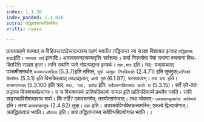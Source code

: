 ```yaml
---
index: 1.1.38
index_padded: 1.1.038
sutra: तद्धितश्चासर्वविभक्तिः
vritti: nyasa

---
```

प्रत्ययग्रहणे यस्मात् स विहितस्तदादेस्तदन्तस्य ग्रहणं भवतीत तद्धितान्त
स्य सञ्ज्ञा विज्ञायत इत्याह `तद्धितान्तः शब्दः`इति। `यस्मान्न सर्व` इत्यादि।
अत्रावयवकात्र्स्न्यवृत्तिः सर्वशब्दः। सर्वा निरवशेषा येषां त्रयाणां वचनानां विभ-
क्तिरिति सञ्ज्ञा कृता। तानि सर्वाणि यतो नोपत्पद्यन्त इत्यर्थः। `ततः,यतः` इति। तद्- यच्छपब्दात् पञ्चमीसमर्थात् `पञ्चम्यास्तसिल्` (5.3.7)इति तसिल्, `सुपो धातुप्रा
तिपदिकयोः` (2.4.71) इति सुब्लुक्;`प्राग्दिशो विभक्तिः` (5.3.1) इति
विभक्तित्वात् त्यदाद्यत्वम्; `अतो गुणे` (6.1.97), पररूपत्वम्। `तत्र यत्र `इति। `सप्तम्यास्त्रल्` (5.3.100 इति त्रल्. `तदा, यदा, सर्वदा` इति. `सर्वैकान्यकिंयत्तदः काले दा` (5.3.15)। सर्वे एते-ततः प्रभृतयः विभक्त्यर्थप्रधानाः। स च
विभक्तयर्थः प्रातिपदिकार्थः सम्पन्न इति प्रातिपदिकार्थे प्रथमैव भवति। सापि सङ्ख्याविशेषाभावान्न सर्वा। किं तर्हि? एकवचनमेव; तस्योत्सर्गत्वात्। तथा चोक्तम्-
`एकवचनमुत्सर्गतः करिष्यते` इति। तस्य `अव्ययादाप्सुपः` (2.4.82) लुक्। `एकः`
इति। अत्रासर्वविभक्तिकत्वमस्ति; एकत्वे द्वित्वायोगात्। अतद्धितत्वान्न भवति। `औपगवः` इति। अत्र तद्धितान्तस्य सर्वविभक्तियोगान्न भवति।।